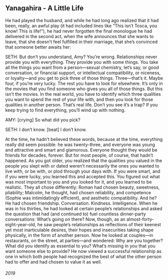 ## Yanagahira - A Little Life

He had played the husband, and while he had long ago realized that it had been, really, an awful play (it had included lines like “This isn’t Tosca, you know! This is life!”), he had never forgotten the final monologue he had delivered in the second act, when the wife announces that she wants to leave, that she doesn’t feel fulfilled in their marriage, that she’s convinced that someone better awaits her:

SETH: But don’t you understand, Amy?
You’re wrong.
Relationships never provide you with everything.
They provide you with some things.
You take all the things you want from a person—sexual chemistry, let’s say, or good conversation, or financial support, or intellectual compatibility, or niceness, or loyalty—and you get to pick three of those things.
Three—that’s it.
Maybe four, if you’re very lucky.
The rest you have to look for elsewhere.
It’s only in the movies that you find someone who gives you all of those things.
But this isn’t the movies.
In the real world, you have to identify which three qualities you want to spend the rest of your life with, and then you look for those qualities in another person.
That’s real life.
Don’t you see it’s a trap? If you keep trying to find everything, you’ll wind up with nothing.

AMY: [crying] So what did you pick?

SETH: I don’t know.
[beat] I don’t know.


At the time, he hadn’t believed these words, because at the time, everything really did seem possible: he was twenty-three, and everyone was young and attractive and smart and glamorous.
Everyone thought they would be friends for decades, forever.
But for most people, of course, that hadn’t happened.
As you got older, you realized that the qualities you valued in the people you slept with or dated weren’t necessarily the ones you wanted to live with, or be with, or plod through your days with.
If you were smart, and if you were lucky, you learned this and accepted this.
You figured out what was most important to you and you looked for it, and you learned to be realistic.
They all chose differently: Roman had chosen beauty, sweetness, pliability; Malcolm, he thought, had chosen reliability, and competence (Sophie was intimidatingly efficient), and aesthetic compatibility.
And he? He had chosen friendship.
Conversation.
Kindness.
Intelligence.
When he was in his thirties, he had looked at certain people’s relationships and asked the question that had (and continued to) fuel countless dinner-party conversations: What’s going on there? Now, though, as an almost-forty-eight-year-old, he saw people’s relationships as reflections of their keenest yet most inarticulable desires, their hopes and insecurities taking shape physically, in the form of another person.
Now he looked at couples—in restaurants, on the street, at parties—and wondered: Why are you together? What did you identify as essential to you? What’s missing in you that you want someone else to provide? He now viewed a successful relationship as one in which both people had recognized the best of what the other person had to offer and had chosen to value it as well.


###### 2019